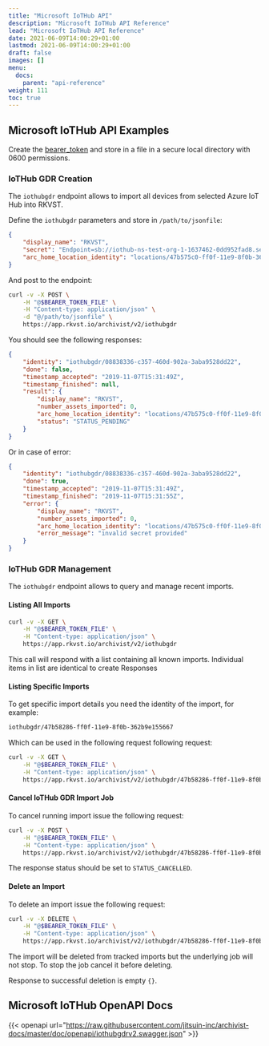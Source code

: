 ```yaml
---
title: "Microsoft IoTHub API"
description: "Microsoft IoTHub API Reference"
lead: "Microsoft IoTHub API Reference"
date: 2021-06-09T14:00:29+01:00
lastmod: 2021-06-09T14:00:29+01:00
draft: false
images: []
menu: 
  docs:
    parent: "api-reference"
weight: 111
toc: true
---
```


## Microsoft IoTHub API Examples

Create the [bearer_token](../../setup-and-administration/getting-access-tokens-using-client-secret) and store in a file in a secure local directory with 0600 permissions.

### IoTHub GDR Creation

The `iothubgdr` endpoint allows to import all devices from selected Azure IoT Hub into RKVST.

Define the `iothubgdr` parameters and store in `/path/to/jsonfile`:

```json
{
    "display_name": "RKVST",
    "secret": "Endpoint=sb://iothub-ns-test-org-1-1637462-0dd952fad8.servicebus.windows.net/;SharedAccessKeyName=iothubowner;SharedAccessKey=xxxxxxxxxxxxxxxxxxxxxxxxxxxxxxxxxxxxxxxxxxxx;EntityPath=test-org-1",
    "arc_home_location_identity": "locations/47b575c0-ff0f-11e9-8f0b-362b9e155667"
}
```

And post to the endpoint:

```bash
curl -v -X POST \
    -H "@$BEARER_TOKEN_FILE" \
    -H "Content-type: application/json" \
    -d "@/path/to/jsonfile" \
    https://app.rkvst.io/archivist/v2/iothubgdr
```

You should see the following responses:

```json
{
    "identity": "iothubgdr/08838336-c357-460d-902a-3aba9528dd22",
    "done": false,
    "timestamp_accepted": "2019-11-07T15:31:49Z",
    "timestamp_finished": null,
    "result": {
        "display_name": "RKVST",
        "number_assets_imported": 0,
        "arc_home_location_identity": "locations/47b575c0-ff0f-11e9-8f0b-362b9e155667",
        "status": "STATUS_PENDING"
    }
}
```

Or in case of error:

```json
{
    "identity": "iothubgdr/08838336-c357-460d-902a-3aba9528dd22",
    "done": true,
    "timestamp_accepted": "2019-11-07T15:31:49Z",
    "timestamp_finished": "2019-11-07T15:31:55Z",
    "error": {
        "display_name": "RKVST",
        "number_assets_imported": 0,
        "arc_home_location_identity": "locations/47b575c0-ff0f-11e9-8f0b-362b9e155667",
        "error_message": "invalid secret provided"
    }
}
```

### IoTHub GDR Management

The `iothubgdr` endpoint allows to query and manage recent imports.

#### Listing All Imports

```bash
curl -v -X GET \
    -H "@$BEARER_TOKEN_FILE" \
    -H "Content-type: application/json" \
    https://app.rkvst.io/archivist/v2/iothubgdr
```

This call will respond with a list containing all known imports. Individual items in list are identical to create Responses

#### Listing Specific Imports

To get specific import details you need the identity of the import, for example:

```bash
iothubgdr/47b58286-ff0f-11e9-8f0b-362b9e155667
```
Which can be used in the following request following request:

```bash
curl -v -X GET \
    -H "@$BEARER_TOKEN_FILE" \
    -H "Content-type: application/json" \
    https://app.rkvst.io/archivist/v2/iothubgdr/47b58286-ff0f-11e9-8f0b-362b9e155667
```

#### Cancel IoTHub GDR Import Job

To cancel running import issue the following request:

```bash
curl -v -X POST \
    -H "@$BEARER_TOKEN_FILE" \
    -H "Content-type: application/json" \
    https://app.rkvst.io/archivist/v2/iothubgdr/47b58286-ff0f-11e9-8f0b-362b9e155667:cancel
```

The response status should be set to `STATUS_CANCELLED`.

#### Delete an Import

To delete an import issue the following request:

```bash
curl -v -X DELETE \
    -H "@$BEARER_TOKEN_FILE" \
    -H "Content-type: application/json" \
    https://app.rkvst.io/archivist/v2/iothubgdr/47b58286-ff0f-11e9-8f0b-362b9e155667
```

The import will be deleted from tracked imports but the underlying job will not stop. To stop the job cancel it before deleting.

Response to successful deletion is empty `{}`.

## Microsoft IoTHub OpenAPI Docs

{{< openapi url="https://raw.githubusercontent.com/jitsuin-inc/archivist-docs/master/doc/openapi/iothubgdrv2.swagger.json" >}}
